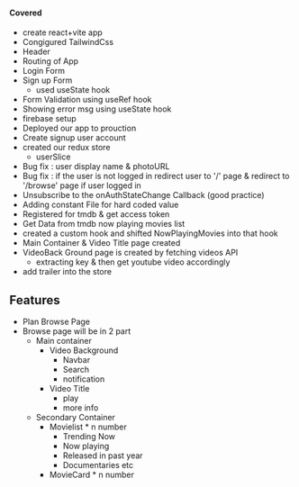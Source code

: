 #### Covered
- create react+vite app
- Congigured TailwindCss
- Header
- Routing of App
- Login Form
- Sign up Form
    - used useState hook
- Form Validation using useRef hook
- Showing error msg using useState hook
- firebase setup
- Deployed our app to prouction
- Create signup user account
- created our redux store 
    - userSlice
- Bug fix : user display name & photoURL
- Bug fix : if the user is not logged in redirect user to '/' page
            & redirect to '/browse' page if user logged in 
- Unsubscribe to the onAuthStateChange Callback  (good practice)
- Adding constant File for hard coded value
- Registered for tmdb & get access token
- Get Data from tmdb now playing movies list
- created a custom hook and shifted NowPlayingMovies into that hook
- Main Container & Video Title page created
- VideoBack Ground page is created by fetching videos API
    - extracting key & then get youtube video accordingly
- add trailer into the store

## Features

- Plan Browse Page
- Browse page will be in 2 part    
    - Main container
        - Video Background
            - Navbar
            - Search
            - notification
        - Video Title
            - play
            - more info
    - Secondary Container
        - Movielist * n number
            - Trending Now
            - Now playing
            - Released in past year
            - Documentaries  etc
        - MovieCard * n number
